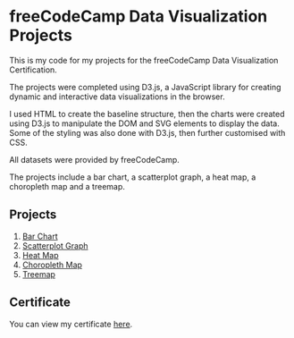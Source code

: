 # freeCodeCamp Data Visualization Projects
 
This is my code for my projects for the freeCodeCamp Data Visualization Certification.

The projects were completed using D3.js, a JavaScript library for creating dynamic and interactive data visualizations in the browser.

I used HTML to create the baseline structure, then the charts were created using D3.js to manipulate the DOM and SVG elements to display the data. Some of the styling was also done with D3.js, then further customised with CSS. 

All datasets were provided by freeCodeCamp.

The projects include a bar chart, a scatterplot graph, a heat map, a choropleth map and a treemap.

## Projects

1. [Bar Chart](https://nix7amcm.github.io/FCC-Data-Viz-Cert-Projects/bar-chart/index.html)
2. [Scatterplot Graph](https://nix7amcm.github.io/FCC-Data-Viz-Cert-Projects/scatterplot/index.html)
3. [Heat Map](https://nix7amcm.github.io/FCC-Data-Viz-Cert-Projects/heat-map/index.html)
4. [Choropleth Map](https://nix7amcm.github.io/FCC-Data-Viz-Cert-Projects/choropleth/index.html)
5. [Treemap](https://nix7amcm.github.io/FCC-Data-Viz-Cert-Projects/treemap/index.html)

## Certificate

You can view my certificate [here](https://www.freecodecamp.org/certification/nixamcm-788/data-visualization).

